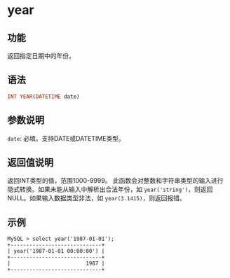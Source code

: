 # year

## 功能

返回指定日期中的年份。

## 语法

```Haskell
INT YEAR(DATETIME date)
```

## 参数说明

`date`: 必填。支持DATE或DATETIME类型。

## 返回值说明

返回INT类型的值，范围1000-9999。
此函数会对整数和字符串类型的输入进行隐式转换。如果未能从输入中解析出合法年份，如 `year('string')`，则返回NULL。如果输入数据类型非法，如 `year(3.1415)`，则返回报错。

## 示例

```Plain Text
MySQL > select year('1987-01-01');
+-----------------------------+
| year('1987-01-01 00:00:00') |
+-----------------------------+
|                        1987 |
+-----------------------------+
```
